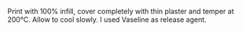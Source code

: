Print with 100% infill, cover completely with thin plaster and temper at 200°C. Allow to cool slowly.
I used Vaseline as release agent.